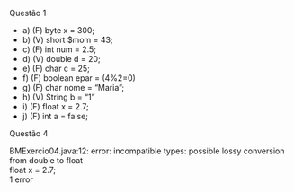 Questão 1

* a) (F) byte x = 300;
* b) (V) short $mom = 43;
* c) (F) int num = 2.5;
* d) (V) double d = 20;
* e) (F) char c = 25;
* f) (F) boolean epar = (4%2=0)
* g) (F) char nome = “Maria”;
* h) (V) String b = “1”
* i) (F) float x = 2.7;
* j) (F) int a = false;

Questão 4

BMExercio04.java:12: error: incompatible types: possible lossy conversion from double to float<br>
float x = 2.7;<br>
1 error
